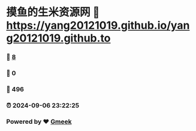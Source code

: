 # 摸鱼的生米资源网 :link: https://yang20121019.github.io/yang20121019.github.to 
### :page_facing_up: [8](https://yang20121019.github.io/yang20121019.github.to/tag.html) 
### :speech_balloon: 0 
### :hibiscus: 496 
### :alarm_clock: 2024-09-06 23:22:25 
### Powered by :heart: [Gmeek](https://github.com/Meekdai/Gmeek)
